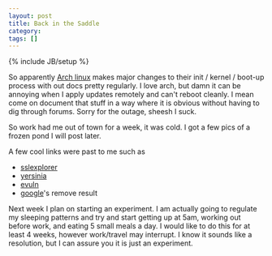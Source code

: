 ```yaml
---
layout: post
title: Back in the Saddle
category: 
tags: []
---
```

{% include JB/setup %}

So apparently <a target="_blank" title="Arch Linux" href="http://www.archlinux.org">Arch linux</a> makes major changes to their init / kernel / boot-up process with out docs pretty regularly. I love arch, but damn it can be annoying when I apply updates remotely and can't reboot cleanly. I mean come on document that stuff in a way where it is obvious without having to dig through forums. Sorry for the outage, sheesh I suck.

So work had me out of town for a week, it was cold.  I got a few pics of a frozen pond I will post later.

A few cool links were past to me such as
<ul>
	<li><a title="ssl-explorer" target="_blank" href="http://www.sshtools.com/showSslExplorer.do"> sslexplorer</a></li>
	<li><a title="yersinia" target="_blank" href="http://yersinia.sourceforge.net/index.html">yersinia</a></li>
	<li><a title="evuln" target="_blank" href="http://evuln.com/">evuln</a></li>
	<li><a title="google" target="_blank" href="http://www.google.com/">google</a>'s remove result</li>
</ul>
Next week I plan on starting an experiment.  I am actually going to regulate my sleeping patterns and try and start getting up at 5am, working out before work, and eating 5 small meals a day.  I would like to do this for at least 4 weeks, however work/travel may interrupt.  I know it sounds like a resolution, but I can assure you it is just an experiment.
